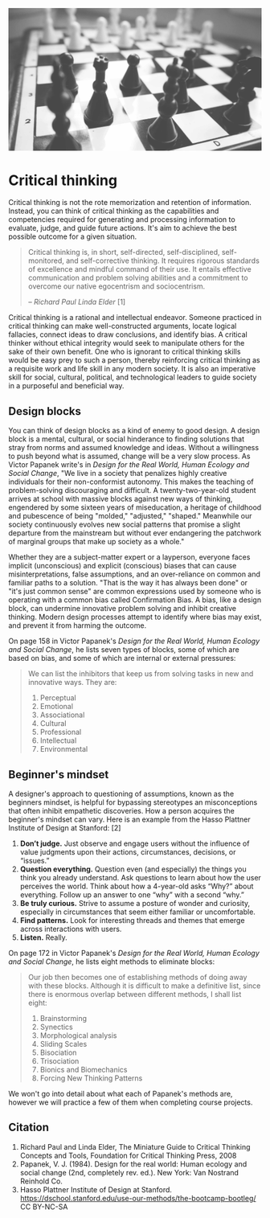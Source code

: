 ![](/assets/critical-thinking-chess.jpg)
# Critical thinking

Critical thinking is not the rote memorization and retention of information. Instead, you can think of critical thinking as the capabilities and competencies required for generating and processing information to evaluate, judge, and guide future actions. It's aim to achieve the best possible outcome for a given situation.

> Critical thinking is, in short, self-directed, self-disciplined, self-monitored, and self-corrective thinking. It requires rigorous standards of excellence and mindful command of their use. It entails effective communication and problem solving abilities and a commitment to overcome our native egocentrism and sociocentrism.
>
> – _Richard Paul Linda Elder_ \[1\]

Critical thinking is a rational and intellectual endeavor. Someone practiced in critical thinking can make well-constructed arguments, locate logical fallacies, connect ideas to draw conclusions, and identify bias. A critical thinker without ethical integrity would seek to manipulate others for the sake of their own benefit. One who is ignorant to critical thinking skills would be easy prey to such a person, thereby reinforcing critical thinking as a requisite work and life skill in any modern society. It is also an imperative skill for social, cultural, political, and technological leaders to guide society in a purposeful and beneficial way.

## Design blocks

You can think of design blocks as a kind of enemy to good design. A design block is a mental, cultural, or social hinderance to finding solutions that stray from norms and assumed knowledge and ideas. Without a willingness to push beyond what is assumed, change will be a very slow process. As Victor Papanek write's in _Design for the Real World, Human Ecology and Social Change_, "We live in a society that penalizes highly creative individuals for their non-conformist autonomy. This makes the teaching of problem-solving discouraging and difficult. A twenty-two-year-old student arrives at school with massive blocks against new ways of thinking, engendered by some sixteen years of miseducation, a heritage of childhood and pubescence of being "molded," "adjusted," "shaped." Meanwhile our society continuously evolves new social patterns that promise a slight departure from the mainstream but without ever endangering the patchwork of marginal groups that make up society as a whole."

Whether they are a subject-matter expert or a layperson, everyone faces implicit \(unconscious\) and explicit \(conscious\) biases that can cause misinterpretations, false assumptions, and an over-reliance on common and familiar paths to a solution. "That is the way it has always been done" or "it's just common sense" are common expressions used by someone who is operating with a common bias called Confirmation Bias. A bias, like a design block, can undermine innovative problem solving and inhibit creative thinking. Modern design processes attempt to identify where bias may exist, and prevent it from harming the outcome.

On page 158 in Victor Papanek's _Design for the Real World, Human Ecology and Social  Change_, he lists seven types of blocks, some of which are based on bias, and some of which are internal or external pressures:

> We can list the inhibitors that keep us from solving tasks in new and innovative ways. They are:
>
> 1. Perceptual
> 2. Emotional
> 3. Associational
> 4. Cultural
> 5. Professional
> 6. Intellectual
> 7. Environmental

## Beginner's mindset

A designer's approach to questioning of assumptions, known as the beginners mindset, is helpful for bypassing stereotypes an misconceptions that often inhibit empathetic discoveries. How a person acquires the beginner's mindset can vary. Here is an example from the Hasso Plattner Institute of Design at Stanford: \[2\]

1. **Don’t judge.** Just observe and engage users without the influence of value judgments upon their actions, circumstances, decisions, or “issues.”
2. **Question everything.** Question even \(and especially\) the things you think you already understand. Ask questions to learn about how the user perceives the world. Think about how a 4-year-old asks “Why?” about everything. Follow up an answer to one “why” with a second “why.”
3. **Be truly curious.** Strive to assume a posture of wonder and curiosity, especially in circumstances that seem either familiar or uncomfortable.
4. **Find patterns.** Look for interesting threads and themes that emerge across interactions with users.
5. **Listen.** Really.

On page 172 in Victor Papanek's _Design for the Real World, Human Ecology and Social  Change_, he lists eight methods to eliminate blocks:

> Our job then becomes one of establishing methods of doing away with these blocks. Although it is difficult to make a definitive list, since there is enormous overlap between different methods, I shall list eight:
>
> 1. Brainstorming
> 2. Synectics
> 3. Morphological analysis
> 4. Sliding Scales
> 5. Bisociation
> 6. Trisociation
> 7. Bionics and Biomechanics
> 8. Forcing New Thinking Patterns

We won't go into detail about what each of Papanek's methods are, however we will practice a few of them when completing course projects. 

## Citation

1. Richard Paul and Linda Elder, The Miniature Guide to Critical Thinking Concepts and Tools, Foundation for Critical Thinking Press, 2008
2. Papanek, V. J. (1984). Design for the real world: Human ecology and social change (2nd, completely rev. ed.). New York: Van Nostrand Reinhold Co.
3. Hasso Plattner Institute of Design at Stanford. https://dschool.stanford.edu/use-our-methods/the-bootcamp-bootleg/ CC BY-NC-SA



